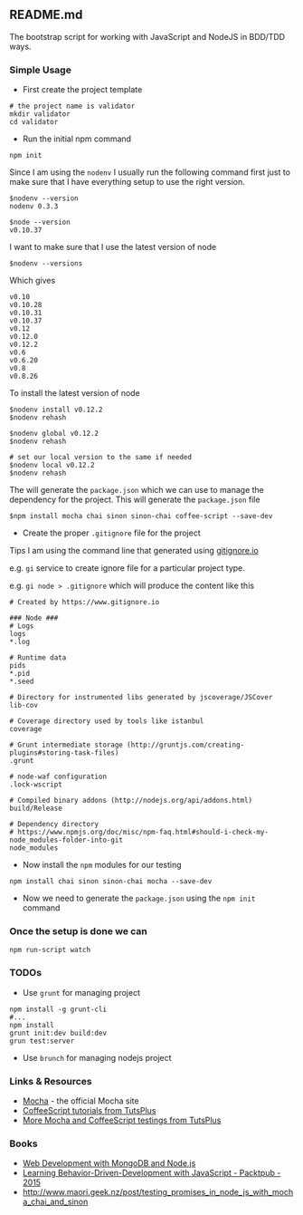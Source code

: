 ## README.md

The bootstrap script for working with JavaScript and NodeJS in BDD/TDD ways.

### Simple Usage

- First create the project template

```shell
# the project name is validator
mkdir validator
cd validator
```

- Run the initial npm command

```shell
npm init
```

Since I am using the `nodenv` I usually run the following command first just to
make sure that I have everything setup to use the right version.

```
$nodenv --version
nodenv 0.3.3

$node --version
v0.10.37
```

I want to make sure that I use the latest version of node

```shell
$nodenv --versions
```

Which gives

```shell
v0.10
v0.10.28
v0.10.31
v0.10.37
v0.12
v0.12.0
v0.12.2
v0.6
v0.6.20
v0.8
v0.8.26
```

To install the latest version of node

```shell
$nodenv install v0.12.2
$nodenv rehash

$nodenv global v0.12.2
$nodenv rehash

# set our local version to the same if needed
$nodenv local v0.12.2
$nodenv rehash
```

The will generate the `package.json` which we can use to manage the dependency
for the project. This will generate the `package.json` file

```shell
$npm install mocha chai sinon sinon-chai coffee-script --save-dev
```

- Create the proper `.gitignore` file for the project

Tips I am using the command line that generated using [gitignore.io](http://www.gitignore.io)

e.g. `gi` service to create ignore file for a particular project type.

e.g. `gi node > .gitignore` which will produce the content like this

```
# Created by https://www.gitignore.io

### Node ###
# Logs
logs
*.log

# Runtime data
pids
*.pid
*.seed

# Directory for instrumented libs generated by jscoverage/JSCover
lib-cov

# Coverage directory used by tools like istanbul
coverage

# Grunt intermediate storage (http://gruntjs.com/creating-plugins#storing-task-files)
.grunt

# node-waf configuration
.lock-wscript

# Compiled binary addons (http://nodejs.org/api/addons.html)
build/Release

# Dependency directory
# https://www.npmjs.org/doc/misc/npm-faq.html#should-i-check-my-node_modules-folder-into-git
node_modules
```

- Now install the `npm` modules for our testing

```
npm install chai sinon sinon-chai mocha --save-dev
```

- Now we need to generate the `package.json` using the `npm init` command

### Once the setup is done we can

```shell
npm run-script watch
```

### TODOs

- Use `grunt` for managing project
```
npm install -g grunt-cli
#...
npm install
grunt init:dev build:dev
grun test:server
```

- Use `brunch` for managing nodejs project

### Links & Resources

- [Mocha](http://mochajs.org/) - the official Mocha site
- [CoffeeScript tutorials from TutsPlus](http://code.tutsplus.com/categories/coffeescript)
- [More Mocha and CoffeeScript testings from TutsPlus](http://code.tutsplus.com/tutorials/better-coffeescript-testing-with-mocha--net-24696)

### Books
- [Web Development with MongoDB and Node.js](http://kroltech.com/2014/02/node-js-testing-with-mocha-chai-sinon-proxyquire/#.VSiqcWSqqko)
- [Learning Behavior-Driven-Development with JavaScript - Packtpub - 2015](http://packtpub.com/)
- http://www.maori.geek.nz/post/testing_promises_in_node_js_with_mocha_chai_and_sinon
